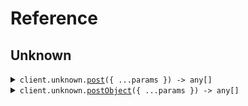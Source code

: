 # Reference

## Unknown

<details><summary><code>client.unknown.<a href="/src/api/resources/unknown/client/Client.ts">post</a>({ ...params }) -> any[]</code></summary>
<dl>
<dd>

#### 🔌 Usage

<dl>
<dd>

<dl>
<dd>

```typescript
await client.unknown.post({
    key: "value",
});
```

</dd>
</dl>
</dd>
</dl>

#### ⚙️ Parameters

<dl>
<dd>

<dl>
<dd>

**request:** `any`

</dd>
</dl>

<dl>
<dd>

**requestOptions:** `Unknown.RequestOptions`

</dd>
</dl>
</dd>
</dl>

</dd>
</dl>
</details>

<details><summary><code>client.unknown.<a href="/src/api/resources/unknown/client/Client.ts">postObject</a>({ ...params }) -> any[]</code></summary>
<dl>
<dd>

#### 🔌 Usage

<dl>
<dd>

<dl>
<dd>

```typescript
await client.unknown.postObject({});
```

</dd>
</dl>
</dd>
</dl>

#### ⚙️ Parameters

<dl>
<dd>

<dl>
<dd>

**request:** `SeedUnknownAsAny.MyObject`

</dd>
</dl>

<dl>
<dd>

**requestOptions:** `Unknown.RequestOptions`

</dd>
</dl>
</dd>
</dl>

</dd>
</dl>
</details>
